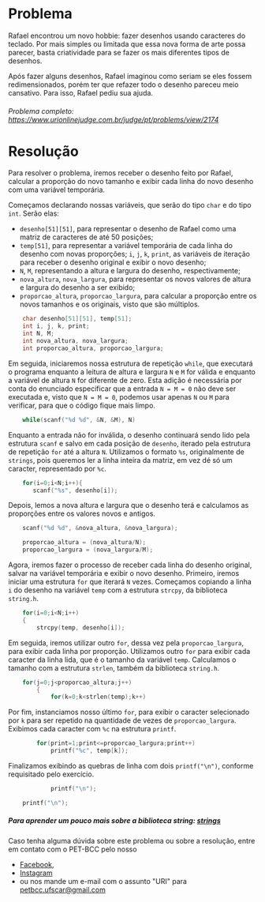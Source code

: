 # Problema

Rafael encontrou um novo hobbie: fazer desenhos usando caracteres do teclado. Por mais simples ou limitada que essa nova forma de arte possa parecer, basta criatividade para se fazer os mais diferentes tipos de desenhos.

Após fazer alguns desenhos, Rafael imaginou como seriam se eles fossem redimensionados, porém ter que refazer todo o desenho pareceu meio cansativo. Para isso, Rafael pediu sua ajuda.

###### Problema completo: https://www.urionlinejudge.com.br/judge/pt/problems/view/2174

# Resolução

Para resolver o problema, iremos receber o desenho feito por Rafael, calcular a proporção do novo tamanho e exibir cada linha do novo desenho com uma variável temporária.

Começamos declarando nossas variáveis, que serão do tipo `char` e do tipo `int`. Serão elas:
* `desenho[51][51]`, para representar o desenho de Rafael como uma matriz de caracteres de até 50 posições;
* `temp[51]`, para representar a variável temporária de cada linha do desenho com novas proporções;
`i`, `j`, `k`, `print`, as variáveis de iteração para receber o desenho original e exibir o novo desenho;
* `N`, `M`, representando a altura e largura do desenho, respectivamente;
* `nova_altura`, `nova_largura`, para representar os novos valores de altura e largura do desenho a ser exibido;
* `proporcao_altura`, `proporcao_largura`, para calcular a proporção entre os novos tamanhos e os originais, visto que são múltiplos.
```c
    char desenho[51][51], temp[51];
    int i, j, k, print;
    int N, M;
    int nova_altura, nova_largura;
    int proporcao_altura, proporcao_largura;
```

Em seguida, iniciaremos nossa estrutura de repetição `while`, que executará o programa enquanto a leitura de altura e largura `N` e `M` for válida e enquanto a variável de altura `N` for diferente de zero.
Esta adição é necessária por conta do enunciado especificar que a entrada `N = M = 0` não deve ser executada e, visto que `N = M = 0`, podemos usar apenas `N` ou `M` para verificar, para que o código fique mais limpo.
```c
    while(scanf("%d %d", &N, &M), N)
```

Enquanto a entrada não for inválida, o desenho continuará sendo lido pela estrutura `scanf` e salvo em cada posição de `desenho`, iterado pela estrutura de repetição `for` até a altura `N`. Utilizamos o formato `%s`, originalmente de `strings`, pois queremos ler a linha inteira da matriz, em vez dé só um caracter, representado por `%c`.
```c
    for(i=0;i<N;i++){
       scanf("%s", desenho[i]);
```

Depois, lemos a nova altura e largura que o desenho terá e calculamos as proporções entre os valores novos e antigos.
```c
	scanf("%d %d", &nova_altura, &nova_largura);

    proporcao_altura = (nova_altura/N);
    proporcao_largura = (nova_largura/M);
```

Agora, iremos fazer o processo de receber cada linha do desenho original, salvar na variável temporária e exibir o novo desenho.
Primeiro, iremos iniciar uma estrutura `for` que iterará `N` vezes. Começamos copiando a linha `i` do desenho na variável `temp` com a estrutura `strcpy`, da biblioteca `string.h`.
```c
    for(i=0;i<N;i++)
    {
        strcpy(temp, desenho[i]);
```

Em seguida, iremos utilizar outro `for`, dessa vez pela `proporcao_largura`, para exibir cada linha por proporção. Utilizamos outro `for` para exibir cada caracter da linha lida, que é o tamanho da variável `temp`. Calculamos o tamanho com a estrutura `strlen`, também da biblioteca `string.h`.
```c
    for(j=0;j<proporcao_altura;j++)
        {
            for(k=0;k<strlen(temp);k++)
```

Por fim, instanciamos nosso último `for`, para exibir o caracter selecionado por `k` para ser repetido na quantidade de vezes de `proporcao_largura`. Exibimos cada caracter com `%c` na estrutura `printf`.
```c
        for(print=1;print<=proporcao_largura;print++)
            printf("%c", temp[k]);
```

Finalizamos exibindo as quebras de linha com dois `printf("\n")`, conforme requisitado pelo exercício.
```c
            printf("\n");

    printf("\n");
```

##### Para aprender um pouco mais sobre a biblioteca string: [strings](http://linguagemc.com.br/a-biblioteca-string-h/)

Caso tenha alguma dúvida sobre este problema ou sobre a resolução, entre em contato com o PET-BCC pelo nosso
 * [Facebook](https://www.facebook.com/petbcc/),
 * [Instagram](https://www.instagram.com/petbcc.ufscar/)
 * ou nos mande um e-mail com o assunto "URI" para  petbcc.ufscar@gmail.com
